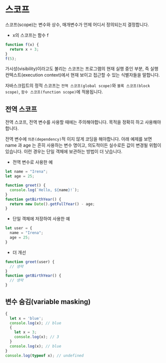 # 스코프

스코프(scope)는 변수와 상수, 매개변수가 언제 어디서 정의되는지 결정합니다.

- x의 스코프는 함수 f

```javascript
function f(x) {
  return x + 3;
}
f(5);
```

가시성(visibility)이라고도 불리는 스코프는 프로그램의 현재 실행 중인 부분, 즉 실행 컨텍스트(execution context)에서 현재 보이고 접근할 수 있는
식별자들을 말합니다.

자바스크립트의 정적 스코프는 `전역 스코프(global scope)`와 `블록 스코프(block scope)`, `함수 스코프(function scope)`에 적용됩니다.

## 전역 스코프

전역 스코프, 전역 변수를 사용할 때에는 주의해야합니다. 목적을 정확히 하고 사용해야합니다.

전역 변수에 `의존(dependency)`적 이지 않게 코딩을 해야합니다. 아래 예제를 보면 name 과 age 는 흔히 사용하는 변수 명이고, 의도적이든 실수로든
값이 변경될 위험이 있습니다. 이런 경우는 단일 객체에 보관하는 방법이 더 낫습니다.

- 전역 변수로 사용한 예

```javascript
let name = "Irena";
let age = 25;

function greet() {
  console.log(`Hello, ${name}!`);
}
function getBirthYear() {
  return new Date().getFullYear() - age;
}
```

- 단일 객체에 저장하여 사용한 예

```javascript
let user = {
  name = "Irena";
  age = 25;
}
```

- 더 개선

```javascript
function greet(user) {
  // 생략
}
function getBirthYear() {
  // 생략
}
```

## 변수 숨김(variable masking)

```javascript
{
  let x = 'blue';
  console.log(x); // blue
  {
    let x = 3; 
    console.log(x); // 3
  }
  console.log(x); // blue
}
console.log(typeof x); // undefined
```
